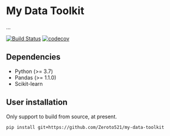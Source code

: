# My Data Toolkit

...

[![Build Status](https://travis-ci.com/Zeroto521/my-data-toolkit.svg?token=QsyzHs7fsxMnxCs5Thps&branch=master)](https://travis-ci.com/Zeroto521/my-data-toolkit) [![codecov](https://codecov.io/gh/Zeroto521/my-data-toolkit/branch/master/graph/badge.svg?token=ukBguscD8E)](https://codecov.io/gh/Zeroto521/my-data-toolkit)

## Dependencies

- Python (>= 3.7)
- Pandas (>= 1.1.0)
- Scikit-learn

## User installation

Only support to build from source, at present.

```bash
pip install git+https://github.com/Zeroto521/my-data-toolkit
```
